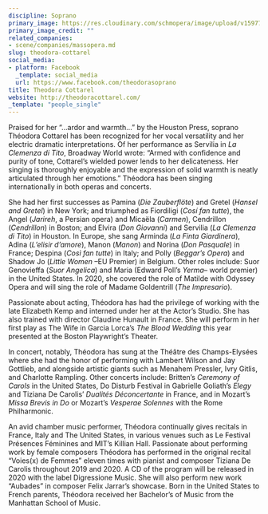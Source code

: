 ```yaml
---
discipline: Soprano
primary_image: https://res.cloudinary.com/schmopera/image/upload/v1597785381/media/2020/08/TheodoraCottarel_g3nn8p.jpg
primary_image_credit: ""
related_companies:
- scene/companies/massopera.md
slug: theodora-cottarel
social_media:
- platform: Facebook
  _template: social_media
  url: https://www.facebook.com/theodorasoprano
title: Theodora Cottarel
website: http://theodoracottarel.com/
_template: "people_single"
---
```

Praised for her “…ardor and warmth…” by the Houston Press, soprano Théodora Cottarel has been recognized for her vocal versatility and her electric dramatic interpretations. Of her performance as Servilia in _La Clemenza di Tito_, Broadway World wrote: “Armed with confidence and purity of tone, Cottarel’s wielded power lends to her delicateness. Her singing is thoroughly enjoyable and the expression of solid warmth is neatly articulated through her emotions.” Théodora has been singing internationally in both operas and concerts.

She had her first successes as Pamina (_Die Zauberflöte_) and Gretel (_Hansel and Gretel_) in New York; and triumphed as Fiordiligi (_Cosí fan tutte_), the Angel (_Jarireh_, a Persian opera) and Micaëla (_Carmen_), Cendrillon (_Cendrillon_) in Boston; and Elvira (_Don Giovanni_) and Servilia (_La Clemenza di Tito_) in Houston. In Europe, she sang Arminda (_La Finta Giardinera_), Adina (_L’elisir d’amore_), Manon (_Manon_) and Norina (_Don Pasquale_) in France; Despina (_Così fan tutte_) in Italy; and Polly (_Beggar’s Opera_) and Shadow Jo (_Little Women_ –EU Premier) in Belgium.  Other roles include: Suor Genovieffa (_Suor Angelica_) and Maria (Edward Poll’s _Yerma_– world premier) in the United States. In 2020, she covered the role of Matilde with Odyssey Opera and will sing the role of Madame Goldentrill (_The Impresario_).

Passionate about acting, Théodora has had the privilege of working with the late Elizabeth Kemp and interned under her at the Actor’s Studio. She has also trained with director Claudine Hunault in France. She will perform in her first play as The Wife in Garcia Lorca’s _The Blood Wedding_ this year presented at the Boston Playwright’s Theater.

In concert, notably, Théodora has sung at the Théâtre des Champs-Elysées where she had the honor of performing with Lambert Wilson and Jay Gottlieb, and alongside artistic giants such as Menahem Pressler, Ivry Gitlis, and Charlotte Rampling. Other concerts include: Britten’s _Ceremony of Carols_ in the United States, Do Disturb Festival in Gabrielle Goliath’s _Elegy_ and Tiziana De Carolis’ _Dualités Déconcertante_ in France, and in Mozart’s _Missa Brevis in Do_ or Mozart’s _Vesperae Solennes_ with the Rome Philharmonic.

An avid chamber music performer, Théodora continually gives recitals in France, Italy and The United States, in various venues such as Le Festival Présences Féminines and MIT’s Killian Hall. Passionate about performing work by female composers Théodora has performed in the original recital “Voies(x) de Femmes” eleven times with pianist and composer Tiziana De Carolis throughout 2019 and 2020. A CD of the program will be released in 2020 with the label Digressione Music. She will also perform new work “Aubades” in composer Felix Jarrar’s showcase. Born in the United States to French parents, Théodora received her Bachelor’s of Music from the Manhattan School of Music.
